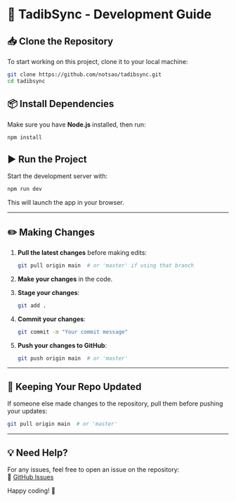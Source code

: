 # 🚀 TadibSync - Development Guide

## 📥 Clone the Repository  
To start working on this project, clone it to your local machine:  
```bash
git clone https://github.com/notsao/tadibsync.git
cd tadibsync
```

## 📦 Install Dependencies  
Make sure you have **Node.js** installed, then run:  
```bash
npm install
```

## ▶️ Run the Project  
Start the development server with:  
```bash
npm run dev
```
This will launch the app in your browser.

---

## ✏️ Making Changes  

1. **Pull the latest changes** before making edits:  
   ```bash
   git pull origin main  # or 'master' if using that branch
   ```

2. **Make your changes** in the code.

3. **Stage your changes**:  
   ```bash
   git add .
   ```

4. **Commit your changes**:  
   ```bash
   git commit -m "Your commit message"
   ```

5. **Push your changes to GitHub**:  
   ```bash
   git push origin main  # or 'master'
   ```

---

## 🔄 Keeping Your Repo Updated  
If someone else made changes to the repository, pull them before pushing your updates:  
```bash
git pull origin main  # or 'master'
```

---

## 💡 Need Help?  
For any issues, feel free to open an issue on the repository:  
🔗 [GitHub Issues](https://github.com/notsao/tadibsync/issues)

Happy coding! 🚀
